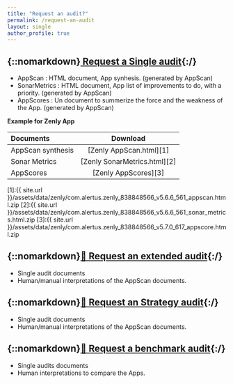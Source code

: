 ```yaml
---
title: "Request an audit?"
permalink: /request-an-audit
layout: single
author_profile: true
---
```


## {::nomarkdown}<a href="/pricing.html"> Request a Single audit</a>{:/} 

- AppScan : HTML document, App synhesis. (generated by AppScan)
- SonarMetrics : HTML document, App list of improvements to do, with a priority. (generated by AppScan)
- AppScores : Un document to summerize the force and the weakness of the App. (generated by AppScan)

**Example for Zenly App**

| Documents   | Download   |
| :---     |     :---:             |  
| AppScan synthesis |    [Zenly AppScan.html][1]  |
| Sonar Metrics |    [Zenly SonarMetrics.html][2] |
| AppScores|     [Zenly AppScores][3]  |

[1]:{{ site.url }}/assets/data/zenly/com.alertus.zenly_838848566_v5.6.6_561_appscan.html.zip
[2]:{{ site.url }}/assets/data/zenly/com.alertus.zenly_838848566_v5.6.6_561_sonar_metrics.html.zip
[3]:{{ site.url }}/assets/data/zenly/com.alertus.zenly_838848566_v5.7.0_617_appscore.html.zip


## {::nomarkdown}<a href="mailto:hello@appscan-hq.com?subject=Extended%20Audit%20Request&body=Hi%20I%20want%20to%20scan%20an%20app.">📩 Request an extended audit</a>{:/} 

- Single audit documents 
- Human/manual interpretations of the AppScan documents.
  
## {::nomarkdown}<a href="mailto:hello@appscan-hq.com?subject=Strategy%20Audit%20Request&body=Hi%20I%20want%20to%20scan%20an%20app.">📩 Request an Strategy audit</a>{:/} 

- Single audit documents 
- Human/manual interpretations of the AppScan documents.
 
  
## {::nomarkdown}<a href="mailto:hello@appscan-hq.com?subject=Benchmark%20Audit%20Request&body=Hi%20I%20want%20to%20scan%20those%20apps.">📩 Request a benchmark audit</a>{:/} 


- Single audits documents 
- Human interpretations to compare the Apps.

